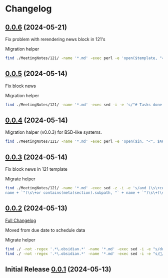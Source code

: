 # Changelog

## [0.0.6](https://github.com/Nikolo/obsidian-setting-pack/releases/tag/v0.0.6) (2024-05-21)

Fix problem with rerendering news block in 121's

Migration helper

```bash
find ./MeetingNotes/121/ -name '*.md' -exec perl -e 'open($template, "<", "templates/core/121.md")||die $!; $_=join("", <$template>);close($template); /News(.*)\s#\sTasks from/s; $newjs=$1; open($in, "<", $ARGV[0])||die $!; $_=join("", <$in>);close($in); s/(News)\s+.*(#\s+Tasks from)/$1$newjs\n$2/s || die; open($out, ">", $ARGV[0])||die $!; printf $out $_; close($out)'  {} \;
```

## [0.0.5](https://github.com/Nikolo/obsidian-setting-pack/releases/tag/v0.0.5) (2024-05-14)  

Fix block news

Migration helper

```bash
find ./MeetingNotes/121/ -name '*.md' -exec sed -i -e 's/"# Tasks done from:/"## Tasks done from:/' {} \;
```

## [0.0.4](https://github.com/Nikolo/obsidian-setting-pack/releases/tag/v0.0.4) (2024-05-14) 

Migration halper (v0.0.3) for BSD-like systems.

```bash
find ./MeetingNotes/121/ -name '*.md' -exec perl -e 'open($in, "<", $ARGV[0])||die $!; $_=join("", <$in>);close($in); s/and \(\s+contains\(join\(people\), "` \+ name \+ `"\)\s+or contains\(meta\(section\).subpath, "` \+ name \+ `"\)\s+\)\s+//s; s/console\.log\(tsks\);\s+//s; open($out, ">", $ARGV[0])||die $!; printf $out $_; close($out)' {} \;
```

## [0.0.3](https://github.com/Nikolo/obsidian-setting-pack/releases/tag/v0.0.3) (2024-05-14) 

Fix block news in 121 template

Migrate helper
```bash
find ./MeetingNotes/121/ -name '*.md' -exec sed -z -i -e 's/and (\s\+contains(join(people), "` + 
name + `")\s\+or contains(meta(section).subpath, "` + name + `")\s\+)\s\+//' {} \;
```

## [0.0.2](https://github.com/Nikolo/obsidian-setting-pack/releases/tag/v0.0.2) (2024-05-13)

[Full Changelog](https://github.com/Nikolo/obsidian-setting-pack/compare/v0.0.1...v0.0.2)

Moved from due date to schedule data

Migrate helper

```bash
find ./ -not -regex '.*\.obsidian.*' -name '*.md' -exec sed -i -e "s/due/scheduled/" {} \;
find ./ -not -regex '.*\.obsidian.*' -name '*.md' -exec sed -i -e "s/📅/⏳/" {} \;
```

## Initial Release [0.0.1](https://github.com/Nikolo/obsidian-setting-pack/releases/tag/v0.0.1) (2024-05-13)